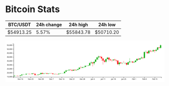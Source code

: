 # Bitcoin Stats

BTC/USDT|24h change|24h high|24h low|
|---|---|---|---|
|$54913.25|5.57%|$55843.78|$50710.20|

<img src="./chart.svg">
